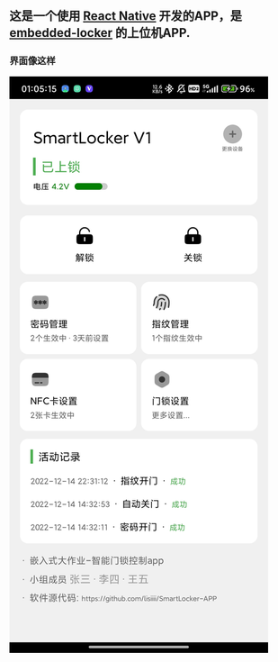 ## 这是一个使用 [**React Native**](https://reactnative.dev) 开发的APP，是 [embedded-locker](https://github.com/Lisiiii/embedded-locker) 的上位机APP.
### 界面像这样
![HomeScreen](./Readme-pictures/homeScreen.jpg)